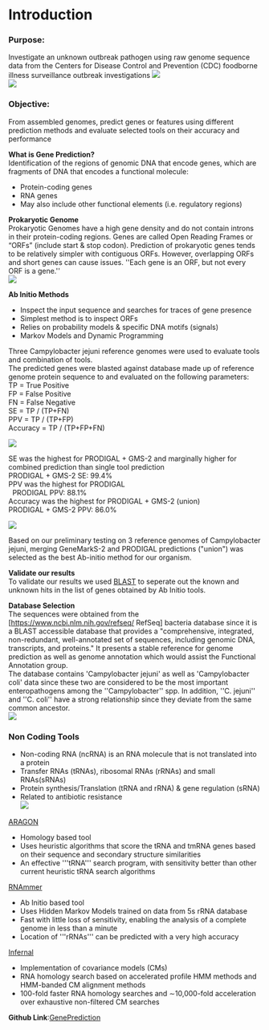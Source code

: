 # Introduction
### Purpose:
Investigate an unknown outbreak pathogen using raw genome sequence data from the Centers for Disease Control and Prevention (CDC) foodborne illness surveillance outbreak investigations
<img src="images/GenePrediction/Gene_Prediction_CDC.png?raw=true"/>
<br>
<img src="images/GenePrediction/Gene_Prediction_Description.jpg?raw=true"/>
### Objective:
From assembled genomes, predict genes or features using different prediction methods and evaluate selected tools on their accuracy and performance

**What is Gene Prediction?** <br>
Identification of the regions of genomic DNA that encode genes, which are fragments of DNA that encodes a functional molecule: <br>
* Protein-coding genes <br>
* RNA genes <br>
* May also include other functional elements (i.e. regulatory regions) <br>

**Prokaryotic Genome** <br>
Prokaryotic Genomes have a high gene density and do not contain introns in their protein-coding regions. Genes are called Open Reading Frames or “ORFs” (include start & stop codon). Prediction of prokaryotic genes tends to be relatively simpler with contiguous ORFs. However, overlapping ORFs and short genes can cause issues. ''Each gene is an ORF, but not every ORF is a gene.'' <br>
<img src="images/GenePrediction/Gene_Prediction.jpg?raw=true"/> <br>
 
 **Ab Initio Methods** <br>
* Inspect the input sequence and searches for traces of gene presence <br>
* Simplest method is to inspect ORFs <br>
* Relies on probability models & specific DNA motifs (signals) <br>
* Markov Models and Dynamic Programming <br>

Three Campylobacter jejuni reference genomes were used to evaluate tools and combination of tools. <br>
The predicted genes were blasted against database made up of reference genome protein sequence to and evaluated on the following parameters: <br>
TP = True Positive <br>
FP = False Positive <br>
FN = False Negative <br>
SE = TP / (TP+FN) <br>
PPV = TP / (TP+FP) <br>
Accuracy = TP / (TP+FP+FN) <br>

<img src="images/GenePrediction/Testing_results.png?raw=true"/> <br>

SE was the highest for PRODIGAL + GMS-2 and marginally higher for combined prediction than single tool prediction <br>
PRODIGAL + GMS-2 SE: 99.4% <br>
PPV was the highest for PRODIGAL <br> 
PRODIGAL PPV: 88.1% <br>
Accuracy was the highest for PRODIGAL + GMS-2 (union) <br>
PRODIGAL + GMS-2 PPV: 86.0% <br>

<img src="images/GenePrediction/Graph_results.png?raw=true"/> <br>

Based on our preliminary testing on 3 reference genomes of Campylobacter jejuni, merging GeneMarkS-2 and PRODIGAL predictions ("union") was selected as the best Ab-initio method for our organism. <br>

**Validate our results** <br>
To validate our results we used  <a href="https://blast.ncbi.nlm.nih.gov/Blast.cgi?PAGE_TYPE=BlastDocs&DOC_TYPE=Download">BLAST</a> to seperate out the known and unknown hits in the list of genes obtained by Ab Initio tools. <br>

**Database Selection** <br>
The sequences were obtained from the [https://www.ncbi.nlm.nih.gov/refseq/ RefSeq] bacteria database since it is a BLAST accessible database that provides a "comprehensive, integrated, non-redundant, well-annotated set of sequences, including genomic DNA, transcripts, and proteins." It presents a stable reference for genome prediction as well as genome annotation which would assist the Functional Annotation group. <br>
The database contains 'Campylobacter jejuni' as well as 'Campylobacter coli' data since these two are considered to be the most important enteropathogens among the ''Campylobacter'' spp. In addition, ''C. jejuni'' and ''C. coli'' have a strong relationship since they deviate from the same common ancestor. <br>
<img src="images/GenePrediction/Relation_Database.png?raw=true"/> <br>

### Non Coding Tools
* Non-coding RNA (ncRNA) is an RNA molecule that is not translated into a protein <br>
* Transfer RNAs (tRNAs), ribosomal RNAs (rRNAs) and small RNAs(sRNAs) <br>
* Protein synthesis/Translation (tRNA and rRNA) & gene regulation (sRNA) <br>
* Related to antibiotic resistance <br>
<img src="images/GenePrediction/NC_differenttypes.png?raw=true"/> <br>

<a href="http://130.235.244.92/ARAGORN/">ARAGON</a> <br>
* Homology based tool <br>
* Uses heuristic algorithms that score the tRNA and tmRNA genes based on their sequence and secondary structure similarities <br>
* An effective '''tRNA''' search program, with sensitivity better than other current heuristic tRNA search algorithms <br>

<a href="http://www.cbs.dtu.dk/services/RNAmmer/">RNAmmer</a> <br>
* Ab Initio based tool <br>
* Uses Hidden Markov Models trained on data from 5s rRNA database <br>
* Fast with little loss of sensitivity, enabling the analysis of a complete genome in less than a minute <br>
* Location of '''rRNAs''' can be predicted with a very high accuracy <br>

<a href="http://eddylab.org/infernal/">Infernal</a> <br>
* Implementation of covariance models (CMs) <br>
* RNA homology search based on accelerated profile HMM methods and HMM-banded CM alignment methods <br>
* 100-fold faster RNA homology searches and ∼10,000-fold acceleration over exhaustive non-filtered CM searches <br>

**Github Link**:<a href="https://github.com/PaarthParekh/GenePrediction">GenePrediction</a>
